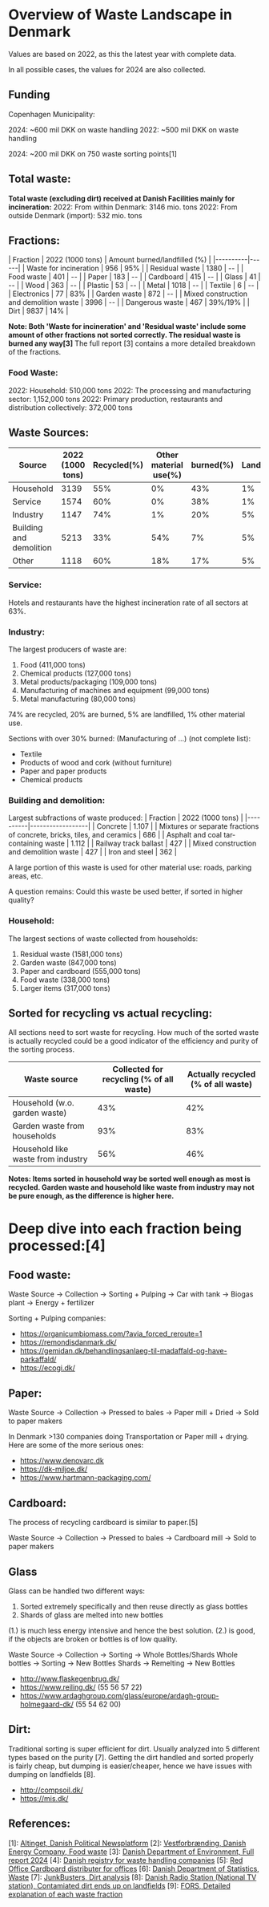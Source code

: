 # Overview of Waste Landscape in Denmark

Values are based on 2022, as this the latest year with complete data.

In all possible cases, the values for 2024 are also collected.



## Funding
Copenhagen Municipality:

2024: ~600 mil DKK on waste handling
2022: ~500 mil DKK on waste handling

2024: ~200 mil DKK on 750 waste sorting points[1]

## Total waste:

**Total waste (excluding dirt) received at Danish Facilities mainly for incineration:**
2022: From within Denmark: 3146 mio. tons
2022: From outside Denmark (import): 532 mio. tons

## Fractions:

| Fraction | 2022 (1000 tons) | Amount burned/landfilled (%) |
|----------|------|
| Waste for incineration | 956 | 95% |
| Residual waste | 1380 | -- |
| Food waste | 401 | -- |
| Paper | 183 | -- |
| Cardboard | 415 | -- |
| Glass | 41 | -- |
| Wood | 363 | -- |
| Plastic | 53 | -- |
| Metal | 1018 | -- |
| Textile | 6 | -- |
| Electronics | 77 | 83% |
| Garden waste | 872 | -- |
| Mixed construction and demolition waste | 3996 | -- |
| Dangerous waste | 467 | 39%/19% |
| Dirt | 9837 | 14% |

**Note: Both 'Waste for incineration' and 'Residual waste' include some amount of other fractions not sorted correctly. The residual waste is burned any way[3]**
The full report [3] contains a more detailed breakdown of the fractions.


### Food Waste:
2022: Household: 510,000 tons
2022: The processing and manufacturing sector: 1,152,000 tons
2022: Primary production, restaurants and distribution collectively: 372,000 tons

## Waste Sources:

| Source | 2022 (1000 tons) | Recycled(%) | Other material use(%) | burned(%) | Landfilled(%) |
|--------|------------------|-----------|----------------------|-----------|--------------|
| Household | 3139 | 55% | 0% | 43% | 1% |
| Service | 1574 | 60% | 0% | 38% | 1% |
| Industry | 1147 | 74% | 1% | 20% | 5% |
| Building and demolition | 5213 | 33% | 54% | 7% | 5% |
| Other | 1118 | 60% | 18% | 17% | 5% |

### Service:

Hotels and restaurants have the highest incineration rate of all sectors at 63%.

### Industry:

The largest producers of waste are: 
1. Food (411,000 tons)
2. Chemical products (127,000 tons)
3. Metal products/packaging (109,000 tons)
4. Manufacturing of machines and equipment (99,000 tons)
5. Metal manufacturing (80,000 tons)

74% are recycled, 20% are burned, 5% are landfilled, 1% other material use.

Sections with over 30% burned: (Manufacturing of ...) (not complete list):
- Textile
- Products of wood and cork (without furniture)
- Paper and paper products
- Chemical products

### Building and demolition:

Largest subfractions of waste produced:
| Fraction | 2022 (1000 tons) |
|----------|------------------|
| Concrete | 1.107 |
| Mixtures or separate fractions of concrete, bricks, tiles, and ceramics | 686 |
| Asphalt and coal tar-containing waste | 1.112 |
| Railway track ballast | 427 |
| Mixed construction and demolition waste | 427 |
| Iron and steel | 362 |


A large portion of this waste is used for other material use: roads, parking areas, etc.

A question remains: Could this waste be used better, if sorted in higher quality?

### Household:

The largest sections of waste collected from households:
1. Residual waste (1581,000 tons)
2. Garden waste (847,000 tons)
3. Paper and cardboard (555,000 tons)
4. Food waste (338,000 tons)
5. Larger items (317,000 tons)

## Sorted for recycling vs actual recycling:

All sections need to sort waste for recycling. How much of the sorted waste is actually recycled could be a good indicator of the efficiency and purity of the sorting process.

| Waste source | Collected for recycling (% of all waste) | Actually recycled (% of all waste) |
|--------------|----------------------------------------|----------------------------------|
| Household (w.o. garden waste) | 43% | 42% |
| Garden waste from households | 93% | 83% |
| Household like waste from industry | 56% | 46% |

**Notes: Items sorted in household way be sorted well enough as most is recycled. Garden waste and household like waste from industry may not be pure enough, as the difference is higher here.**

# Deep dive into each fraction being processed:[4]

## Food waste:

Waste Source -> Collection -> Sorting + Pulping -> Car with tank -> Biogas plant -> Energy + fertilizer

Sorting + Pulping companies:
- https://organicumbiomass.com/?avia_forced_reroute=1
- https://remondisdanmark.dk/
- https://gemidan.dk/behandlingsanlaeg-til-madaffald-og-have-parkaffald/
- https://ecogi.dk/

## Paper:

Waste Source -> Collection -> Pressed to bales -> Paper mill + Dried -> Sold to paper makers

In Denmark >130 companies doing Transportation or Paper mill + drying. Here are some of the more serious ones:

- https://www.denovarc.dk
- https://dk-miljoe.dk/
- https://www.hartmann-packaging.com/

## Cardboard:

The process of recycling cardboard is similar to paper.[5]

Waste Source -> Collection -> Pressed to bales -> Cardboard mill -> Sold to paper makers

## Glass

Glass can be handled two different ways:

1. Sorted extremely specifically and then reuse directly as glass bottles
2. Shards of glass are melted into new bottles

(1.) is much less energy intensive and hence the best solution. (2.) is good, if the objects are broken or bottles is of low quality. 

Waste Source -> Collection -> Sorting -> Whole Bottles/Shards
Whole bottles -> Sorting -> New Bottles
Shards -> Remelting -> New Bottles

- http://www.flaskegenbrug.dk/
- https://www.reiling.dk/ (55 56 57 22)
- https://www.ardaghgroup.com/glass/europe/ardagh-group-holmegaard-dk/ (55 54 62 00)

## Dirt:

Traditional sorting is super efficient for dirt. Usually analyzed into 5 different types based on the purity [7].
Getting the dirt handled and sorted properly is fairly cheap, but dumping is easier/cheaper, hence we have issues with dumping on landfields [8].

- http://compsoil.dk/
- https://mis.dk/






## References:
[1]: [Altinget, Danish Political Newsplatform](https://www.altinget.dk/hovedstaden/artikel/koebenhavnerne-sorterer-affald-som-aldrig-foer-alligevel-er-genanvendelsen-kun-steget-faa-procent)
[2]: [Vestforbrænding, Danish Energy Company, Food waste](https://vestfor.dk/bliv-klogere/viden/madaffald)
[3]: [Danish Department of Environment, Full report 2024](https://www2.mst.dk/Udgiv/publikationer/2024/11/978-87-7038-665-4.pdf)
[4]: [Danish registry for waste handling companies](https://ens.dk/forsyning-og-forbrug/affaldsregistret)
[5]: [Red Office Cardboard distributer for offices](https://konpap.dk/hvordan-genanvendes-papir)
[6]: [Danish Department of Statistics, Waste](https://www.statistikbanken.dk/affald)
[7]: [JunkBusters, Dirt analysis](https://www.junkbusters.dk/affaldstyper/jord/)
[8]: [Danish Radio Station (National TV station), Contamiated dirt ends up on landfields](https://www.dr.dk/nyheder/indland/aegtepars-udsigt-forsvandt-da-transportgigant-dumpede-450000-tons-jord-paa-naboens)
[9]: [FORS, Detailed explanation of each waste fraction](https://www.fors.dk/affald/afhentning-af-affald/hvad-sker-der-med-affaldet/)